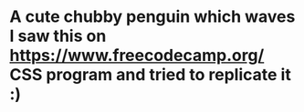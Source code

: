 # A cute chubby penguin which waves I saw this on https://www.freecodecamp.org/ CSS program and tried to replicate it :)

